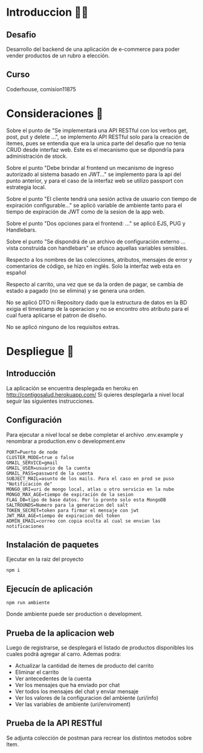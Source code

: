 # Introduccion 🤚🏻

## Desafio

Desarrollo del backend de una aplicación de e-commerce para poder vender productos de un rubro a elección.

## Curso

Coderhouse, comision11875

# Consideraciones 🤔

Sobre el punto de "Se implementará una API RESTful con los verbos get, post, put y delete ...", se implemento API RESTful solo para la creación de itemes, pues se entendia que era la unica parte del desafio que no tenia CRUD desde interfaz web. Este es el mecanismo que se dipondrīa para administración de stock.

Sobre el punto "Debe brindar al frontend un mecanismo de ingreso autorizado al sistema basado en JWT..." se implemento para la api del punto anterior, y para el caso de la interfaz web se utilizo passport con estrategia local.

Sobre el punto "El cliente tendrá una sesión activa de usuario con tiempo de expiración configurable..." se aplicó variable de ambiente tanto para el tiempo de expiración de JWT como de la sesion de la app web.

Sobre el punto "Dos opciones para el frontend: ..." se aplicó EJS, PUG y Handlebars.

Sobre el punto "Se dispondrá de un archivo de configuración externo ... vista construida con handlebars" se ofusco aquellas variables sensibles.

Respecto a los nombres de las colecciones, atributos, mensajes de error y comentarios de código, se hizo en inglés. Solo la interfaz web esta en español

Respecto al carrito, una vez que se da la orden de pagar, se cambia de estado a pagado (no se elimina) y se genera una orden.

No se aplicó DTO ni Repository dado que la estructura de datos en la BD exigia el timestamp de la operacion y no se encontro otro atributo para el cual fuera aplicarse el patron de diseño.

No se aplicó ninguno de los requisitos extras.

# Despliegue 🚀

## Introducción

La aplicación se encuentra desplegada en heroku en http://contigosalud.herokuapp.com/
Si quieres desplegarla a nivel local seguir las siguientes instrucciones.

## Configuración

Para ejecutar a nivel local se debe completar el archivo .env.example y renombrar a production.env o development.env

```
PORT=Puerto de node
CLUSTER_MODE=true o false
GMAIL_SERVICE=gmail
GMAIL_USER=usuario de la cuenta
GMAIL_PASS=password de la cuenta
SUBJECT_MAIL=asunto de los mails. Para el caso en prod se puso "Notificación de"
MONGO_URI=uri de mongo local, atlas u otro servicio en la nube
MONGO_MAX_AGE=tiempo de expiración de la sesion
FLAG_DB=tipo de base datos. Por lo pronto solo esta MongoDB
SALTROUNDS=Numero para la generacion del salt
TOKEN_SECRET=token para firmar el mensaje con jwt
JWT_MAX_AGE=tiempo de expiracion del token
ADMIN_EMAIL=correo con copia oculta al cual se envian las notificaciones
```

## Instalación de paquetes

Ejecutar en la raiz del proyecto

```
npm i
```

## Ejecucín de aplicación

```
npm run ambiente
```

Donde ambiente puede ser production o development.

## Prueba de la aplicacion web

Luego de registrarse, se desplegará el listado de productos disponibles los cuales podrá agregar al carro. Ademas podra:

- Actualizar la cantidad de itemes de producto del carrito
- Eliminar el carrito
- Ver antecedentes de la cuenta
- Ver los mensajes que ha enviado por chat
- Ver todos los mensajes del chat y enviar mensaje
- Ver los valores de la configuracion del ambiente (uri/info)
- Ver las variables de ambiente (uri/enviroment)

## Prueba de la API RESTful

Se adjunta colección de postman para recrear los distintos metodos sobre Item.
